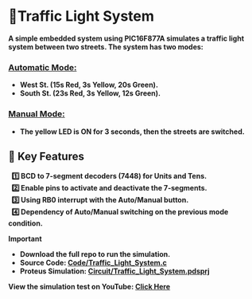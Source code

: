 # 🚦Traffic Light System
<b>
A simple embedded system using PIC16F877A simulates a traffic light system between two streets. The system has two modes:

### <ins>Automatic Mode:</ins>
  - West St. (15s Red, 3s Yellow, 20s Green).
  - South St. (23s Red, 3s Yellow, 12s Green).
 
### <ins>Manual Mode:</ins>
  - The yellow LED is ON for 3 seconds, then the streets are switched. 

## 🚀 Key Features
&nbsp;&nbsp;1️⃣ BCD to 7-segment decoders (7448) for Units and Tens. <br>
&nbsp;&nbsp;2️⃣ Enable pins to activate and deactivate the 7-segments. <br>
&nbsp;&nbsp;3️⃣ Using RB0 interrupt with the Auto/Manual button. <br>
&nbsp;&nbsp;4️⃣ Dependency of Auto/Manual switching on the previous mode condition.

> [!IMPORTANT]
> - Download the full repo to run the simulation. <br>
> - Source Code: [Code/Traffic_Light_System.c](./Code/Traffic_Light_System.c) <br>
> - Proteus Simulation: [Circuit/Traffic_Light_System.pdsprj](./Circuit/Traffic_Light_System.pdsprj)

View the simulation test on YouTube: [Click Here](https://www.youtube.com/watch?v=EklaqNCCM_M)
</b>